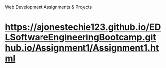 Web Development Assignments & Projects
# https://ajonestechie123.github.io/EDLSoftwareEngineeringBootcamp.github.io/Assignment1/Assignment1.html
